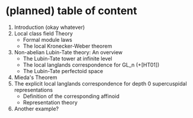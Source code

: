 # (planned) table of content

1. Introduction (okay whatever)
2. Local class field Theory
    * Formal module laws
    * The local Kronecker-Weber theorem
3. Non-abelian Lubin-Tate theory: An overview
    * The Lubin-Tate tower at infinite level
    * The local langlands correspondence for GL_n (+[HT01])
    * The Lubin-Tate perfectoid space
4. Mieda's Theorem
5. The explicit local langlands correspondence for depth 0 supercuspidal representations
    * Definition of the corresponding affinoid
    * Representation theory
6. Another example?
